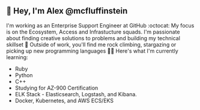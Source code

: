 ## 👋 Hey, I'm Alex @mcfluffinstein

I'm working as an Enterprise Support Engineer at GitHub :octocat: My focus is on the Ecosystem, Access and Infrastucture squads. I'm passionate about finding creative solutions to problems and building my technical skillset 🌱 Outside of work, you'll find me rock climbing, stargazing or picking up new programming languages 👨‍🚀 Here's what I'm currently learning:

* Ruby 
* Python
* C++ 
* Studying for AZ-900 Certification
* ELK Stack - Elasticsearch, Logstash, and Kibana.
* Docker, Kubernetes, and AWS ECS/EKS
